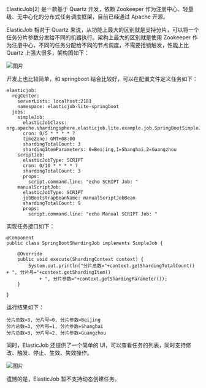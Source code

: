 ElasticJob[2] 是一款基于 Quartz 开发，依赖 Zookeeper 作为注册中心、轻量级、无中心化的分布式任务调度框架，目前已经通过 Apache 开源。



ElasticJob 相对于 Quartz 来说，从功能上最大的区别就是支持分片，可以将一个任务分片参数分发给不同的机器执行。架构上最大的区别就是使用 Zookeeper 作为注册中心，不同的任务分配给不同的节点调度，不需要抢锁触发，性能上比 Quartz 上强大很多，架构图如下：



![图片](https://mmbiz.qpic.cn/mmbiz_png/yvBJb5IiafvlD6cEia1o9Lx6UTF7TUNUBepXCyFTJwBHG7VFdibIGplF9MccJuOVS3dwVqkKXBnB09DPPJ1HFY8fA/640?wx_fmt=png&wxfrom=5&wx_lazy=1&wx_co=1)



开发上也比较简单，和 springboot 结合比较好，可以在配置文件定义任务如下：



```
elasticjob:
  regCenter:
    serverLists: localhost:2181
    namespace: elasticjob-lite-springboot
  jobs:
    simpleJob:
      elasticJobClass: org.apache.shardingsphere.elasticjob.lite.example.job.SpringBootSimpleJob
      cron: 0/5 * * * * ?
      timeZone: GMT+08:00
      shardingTotalCount: 3
      shardingItemParameters: 0=Beijing,1=Shanghai,2=Guangzhou
    scriptJob:
      elasticJobType: SCRIPT
      cron: 0/10 * * * * ?
      shardingTotalCount: 3
      props:
        script.command.line: "echo SCRIPT Job: "
    manualScriptJob:
      elasticJobType: SCRIPT
      jobBootstrapBeanName: manualScriptJobBean
      shardingTotalCount: 9
      props:
        script.command.line: "echo Manual SCRIPT Job: "
```



实现任务接口如下：



```
@Component
public class SpringBootShardingJob implements SimpleJob {

    @Override
    public void execute(ShardingContext context) {
        System.out.println("分片总数="+context.getShardingTotalCount() + ", 分片号="+context.getShardingItem()
            + ", 分片参数="+context.getShardingParameter());
    }

}
```



运行结果如下：



```
分片总数=3, 分片号=0, 分片参数=Beijing
分片总数=3, 分片号=1, 分片参数=Shanghai
分片总数=3, 分片号=2, 分片参数=Guangzhou
```



同时，ElasticJob 还提供了一个简单的 UI，可以查看任务的列表，同时支持修改、触发、停止、生效、失效操作。



![图片](https://mmbiz.qpic.cn/mmbiz_png/yvBJb5IiafvlD6cEia1o9Lx6UTF7TUNUBeQNgta4xXViaggBxZIXr1zP65oRq8fNS2jAlAVRic6p9fn7VRl9fAeuDg/640?wx_fmt=png&wxfrom=5&wx_lazy=1&wx_co=1)



遗憾的是，ElasticJob 暂不支持动态创建任务。